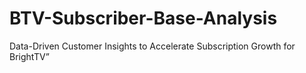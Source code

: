 # BTV-Subscriber-Base-Analysis
Data-Driven Customer Insights to Accelerate Subscription Growth for BrightTV”

